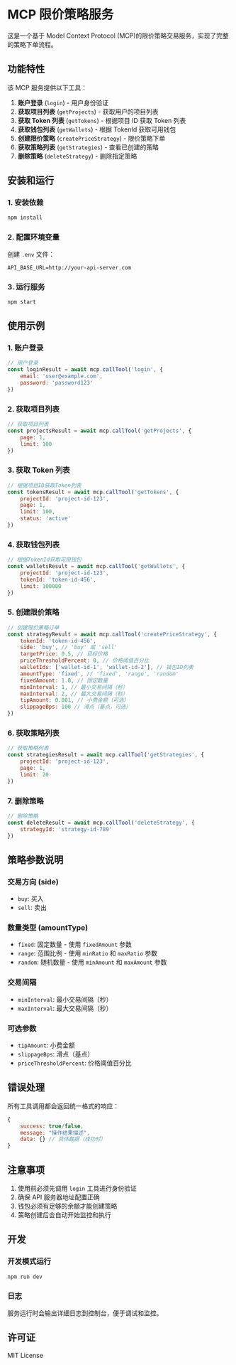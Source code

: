 # MCP 限价策略服务

这是一个基于 Model Context Protocol (MCP)的限价策略交易服务，实现了完整的策略下单流程。

## 功能特性

该 MCP 服务提供以下工具：

1. **账户登录** (`login`) - 用户身份验证
2. **获取项目列表** (`getProjects`) - 获取用户的项目列表
3. **获取 Token 列表** (`getTokens`) - 根据项目 ID 获取 Token 列表
4. **获取钱包列表** (`getWallets`) - 根据 TokenId 获取可用钱包
5. **创建限价策略** (`createPriceStrategy`) - 限价策略下单
6. **获取策略列表** (`getStrategies`) - 查看已创建的策略
7. **删除策略** (`deleteStrategy`) - 删除指定策略

## 安装和运行

### 1. 安装依赖

```bash
npm install
```

### 2. 配置环境变量

创建 `.env` 文件：

```env
API_BASE_URL=http://your-api-server.com
```

### 3. 运行服务

```bash
npm start
```

## 使用示例

### 1. 账户登录

```javascript
// 用户登录
const loginResult = await mcp.callTool('login', {
    email: 'user@example.com',
    password: 'password123'
})
```

### 2. 获取项目列表

```javascript
// 获取项目列表
const projectsResult = await mcp.callTool('getProjects', {
    page: 1,
    limit: 100
})
```

### 3. 获取 Token 列表

```javascript
// 根据项目ID获取Token列表
const tokensResult = await mcp.callTool('getTokens', {
    projectId: 'project-id-123',
    page: 1,
    limit: 100,
    status: 'active'
})
```

### 4. 获取钱包列表

```javascript
// 根据TokenId获取可用钱包
const walletsResult = await mcp.callTool('getWallets', {
    projectId: 'project-id-123',
    tokenId: 'token-id-456',
    limit: 100000
})
```

### 5. 创建限价策略

```javascript
// 创建限价策略订单
const strategyResult = await mcp.callTool('createPriceStrategy', {
    tokenId: 'token-id-456',
    side: 'buy', // 'buy' 或 'sell'
    targetPrice: 0.5, // 目标价格
    priceThresholdPercent: 0, // 价格阈值百分比
    walletIds: ['wallet-id-1', 'wallet-id-2'], // 钱包ID列表
    amountType: 'fixed', // 'fixed', 'range', 'random'
    fixedAmount: 1.0, // 固定数量
    minInterval: 1, // 最小交易间隔（秒）
    maxInterval: 2, // 最大交易间隔（秒）
    tipAmount: 0.001, // 小费金额（可选）
    slippageBps: 100 // 滑点（基点，可选）
})
```

### 6. 获取策略列表

```javascript
// 获取策略列表
const strategiesResult = await mcp.callTool('getStrategies', {
    projectId: 'project-id-123',
    page: 1,
    limit: 20
})
```

### 7. 删除策略

```javascript
// 删除策略
const deleteResult = await mcp.callTool('deleteStrategy', {
    strategyId: 'strategy-id-789'
})
```

## 策略参数说明

### 交易方向 (side)

-   `buy`: 买入
-   `sell`: 卖出

### 数量类型 (amountType)

-   `fixed`: 固定数量 - 使用 `fixedAmount` 参数
-   `range`: 范围比例 - 使用 `minRatio` 和 `maxRatio` 参数
-   `random`: 随机数量 - 使用 `minAmount` 和 `maxAmount` 参数

### 交易间隔

-   `minInterval`: 最小交易间隔（秒）
-   `maxInterval`: 最大交易间隔（秒）

### 可选参数

-   `tipAmount`: 小费金额
-   `slippageBps`: 滑点（基点）
-   `priceThresholdPercent`: 价格阈值百分比

## 错误处理

所有工具调用都会返回统一格式的响应：

```javascript
{
    success: true/false,
    message: "操作结果描述",
    data: {} // 具体数据（成功时）
}
```

## 注意事项

1. 使用前必须先调用 `login` 工具进行身份验证
2. 确保 API 服务器地址配置正确
3. 钱包必须有足够的余额才能创建策略
4. 策略创建后会自动开始监控和执行

## 开发

### 开发模式运行

```bash
npm run dev
```

### 日志

服务运行时会输出详细日志到控制台，便于调试和监控。

## 许可证

MIT License
